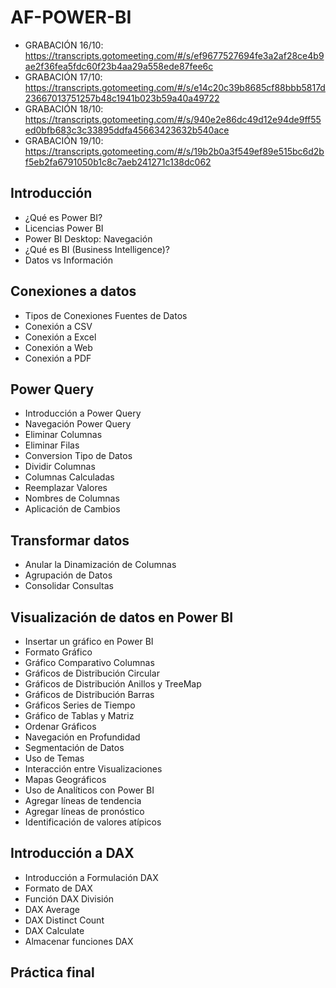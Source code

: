 # AF-POWER-BI

- GRABACIÓN 16/10: https://transcripts.gotomeeting.com/#/s/ef9677527694fe3a2af28ce4b9ae2f36fea5fdc60f23b4aa29a558ede87fee6c
- GRABACIÓN 17/10: https://transcripts.gotomeeting.com/#/s/e14c20c39b8685cf88bbb5817d23667013751257b48c1941b023b59a40a49722
- GRABACIÓN 18/10: https://transcripts.gotomeeting.com/#/s/940e2e86dc49d12e94de9ff55ed0bfb683c3c33895ddfa45663423632b540ace
- GRABACIÓN 19/10: https://transcripts.gotomeeting.com/#/s/19b2b0a3f549ef89e515bc6d2bf5eb2fa6791050b1c8c7aeb241271c138dc062

## Introducción

- ¿Qué es Power BI?
- Licencias Power BI
- Power BI Desktop: Navegación
- ¿Qué es BI (Business Intelligence)?
- Datos vs Información

## Conexiones a datos

- Tipos de Conexiones Fuentes de Datos
- Conexión a CSV
- Conexión a Excel
- Conexión a Web
- Conexión a PDF

## Power Query

- Introducción a Power Query
- Navegación Power Query
- Eliminar Columnas
- Eliminar Filas
- Conversion Tipo de Datos
- Dividir Columnas
- Columnas Calculadas
- Reemplazar Valores
- Nombres de Columnas
- Aplicación de Cambios

## Transformar datos

- Anular la Dinamización de Columnas
- Agrupación de Datos
- Consolidar Consultas 

## Visualización de datos en Power BI

- Insertar un gráfico en Power BI
- Formato Gráfico
- Gráfico Comparativo Columnas
- Gráficos de Distribución Circular
- Gráficos de Distribución Anillos y TreeMap
- Gráficos de Distribución Barras
- Gráficos Series de Tiempo
- Gráfico de Tablas y Matriz
- Ordenar Gráficos
- Navegación en Profundidad
- Segmentación de Datos
- Uso de Temas
- Interacción entre Visualizaciones
- Mapas Geográficos
- Uso de Analíticos con Power BI
- Agregar líneas de tendencia
- Agregar líneas de pronóstico
- Identificación de valores atípicos

## Introducción a DAX

- Introducción a Formulación DAX
- Formato de DAX
- Función DAX División
- DAX Average
- DAX Distinct Count
- DAX Calculate
- Almacenar funciones DAX

## Práctica final
